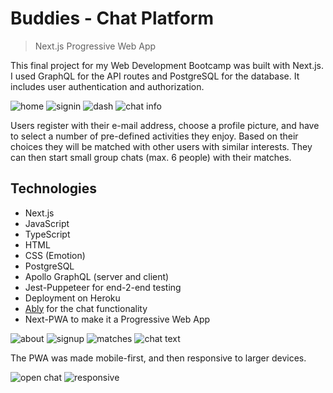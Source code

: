 # Buddies - Chat Platform

> Next.js Progressive Web App

This final project for my Web Development Bootcamp was built with Next.js. I used GraphQL for the API routes and PostgreSQL for the database. It includes user authentication and authorization.

![home](https://user-images.githubusercontent.com/94120252/161439044-2fc215b0-c4a8-474e-a0d4-8908c3c042b7.png)
![signin](https://user-images.githubusercontent.com/94120252/161439050-3b78d031-448d-467b-94a4-8c3c845d4f1e.png)
![dash](https://user-images.githubusercontent.com/94120252/161439055-961c2a9a-cc2b-495c-b3cc-d67584341b33.png)
![chat info](https://user-images.githubusercontent.com/94120252/161440102-5f912d56-305e-440f-8322-404cd6530774.png)

Users register with their e-mail address, choose a profile picture, and have to select a number of pre-defined activities they enjoy. Based on their choices they will be matched with other users with similar interests. They can then start small group chats (max. 6 people) with their matches.

## Technologies

- Next.js
- JavaScript
- TypeScript
- HTML
- CSS (Emotion)
- PostgreSQL
- Apollo GraphQL (server and client)
- Jest-Puppeteer for end-2-end testing
- Deployment on Heroku
- [Ably](https://ably.com/) for the chat functionality
- Next-PWA to make it a Progressive Web App

![about](https://user-images.githubusercontent.com/94120252/161440367-439b714f-3d42-47d2-96d8-4cbbdcb25cb9.png)
![signup](https://user-images.githubusercontent.com/94120252/161439104-4591dba8-04c0-4844-a838-ad19248d1777.png)
![matches](https://user-images.githubusercontent.com/94120252/161439072-91c7d6fb-f1d1-4270-8cdf-2dac2f61e9c9.png)
![chat text](https://user-images.githubusercontent.com/94120252/161439089-2214c8a8-dbf0-4a6a-b2f1-9768126531d1.png)

The PWA was made mobile-first, and then responsive to larger devices.

![open chat](https://user-images.githubusercontent.com/94120252/161439735-f806d400-3399-4992-a8a6-45e4154e845a.png)
![responsive](https://user-images.githubusercontent.com/94120252/161440001-ef39e1bc-5bf0-45b2-a223-51e4577790b0.png)

